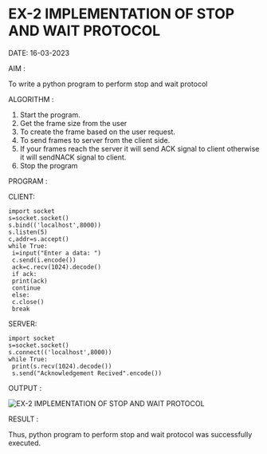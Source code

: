 # EX-2 IMPLEMENTATION OF STOP AND WAIT PROTOCOL

DATE: 16-03-2023

AIM :

  To write a python program to perform stop and wait protocol

ALGORITHM :
  
1. Start the program.
2. Get the frame size from the user
3. To create the frame based on the user request.
4. To send frames to server from the client side.
5. If your frames reach the server it will send ACK signal to client
otherwise it will sendNACK signal to client.
6. Stop the program

PROGRAM :

CLIENT:
```
import socket
s=socket.socket()
s.bind(('localhost',8000))
s.listen(5)
c,addr=s.accept()
while True:
 i=input("Enter a data: ")
 c.send(i.encode())
 ack=c.recv(1024).decode()
 if ack:
 print(ack)
 continue
 else:
 c.close()
 break
 ```
 
SERVER:
```
import socket
s=socket.socket()
s.connect(('localhost',8000))
while True:
 print(s.recv(1024).decode())
 s.send("Acknowledgement Recived".encode())
```

OUTPUT :

![EX-2 IMPLEMENTATION OF STOP AND WAIT PROTOCOL](https://github.com/kannan0071/EX-2/assets/119641638/cc5c3c2f-98bb-44ac-9a58-27fd4d4ed196)

RESULT :

Thus, python program to perform stop and wait protocol was successfully executed.




